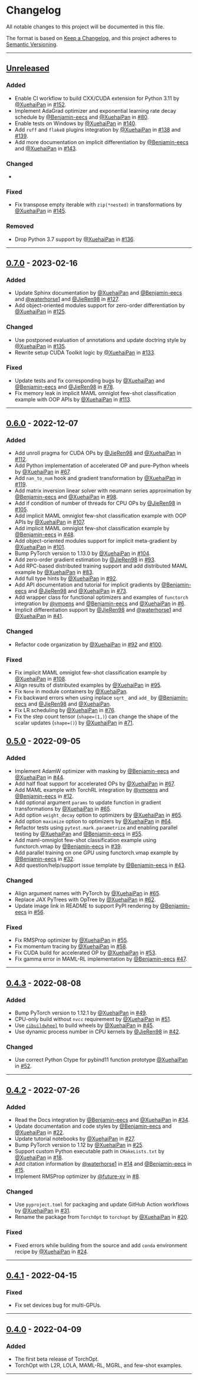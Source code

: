 # Changelog

<!-- markdownlint-disable no-duplicate-header -->

All notable changes to this project will be documented in this file.

The format is based on [Keep a Changelog](https://keepachangelog.com/en/1.0.0/),
and this project adheres to [Semantic Versioning](https://semver.org/spec/v2.0.0.html).

------

## [Unreleased]

### Added

- Enable CI workflow to build CXX/CUDA extension for Python 3.11 by [@XuehaiPan](https://github.com/XuehaiPan) in [#152](https://github.com/metaopt/torchopt/pull/152).
- Implement AdaGrad optimizer and exponential learning rate decay schedule by [@Benjamin-eecs](https://github.com/Benjamin-eecs) and [@XuehaiPan](https://github.com/XuehaiPan) in [#80](https://github.com/metaopt/torchopt/pull/80).
- Enable tests on Windows by [@XuehaiPan](https://github.com/XuehaiPan) in [#140](https://github.com/metaopt/torchopt/pull/140).
- Add `ruff` and `flake8` plugins integration by [@XuehaiPan](https://github.com/XuehaiPan) in [#138](https://github.com/metaopt/torchopt/pull/138) and [#139](https://github.com/metaopt/torchopt/pull/139).
- Add more documentation on implicit differentiation by [@Benjamin-eecs](https://github.com/Benjamin-eecs) and [@XuehaiPan](https://github.com/XuehaiPan) in [#143](https://github.com/metaopt/torchopt/pull/143).

### Changed

-

### Fixed

- Fix transpose empty iterable with `zip(*nested)` in transformations by [@XuehaiPan](https://github.com/XuehaiPan) in [#145](https://github.com/metaopt/torchopt/pull/145).

### Removed

- Drop Python 3.7 support by [@XuehaiPan](https://github.com/XuehaiPan) in [#136](https://github.com/metaopt/torchopt/pull/136).

------

## [0.7.0] - 2023-02-16

### Added

- Update Sphinx documentation by [@XuehaiPan](https://github.com/XuehaiPan) and [@Benjamin-eecs](https://github.com/Benjamin-eecs) and [@waterhorse1](https://github.com/waterhorse1) and [@JieRen98](https://github.com/JieRen98) in [#127](https://github.com/metaopt/torchopt/pull/127).
- Add object-oriented modules support for zero-order differentiation by [@XuehaiPan](https://github.com/XuehaiPan) in [#125](https://github.com/metaopt/torchopt/pull/125).

### Changed

- Use postponed evaluation of annotations and update doctring style by [@XuehaiPan](https://github.com/XuehaiPan) in [#135](https://github.com/metaopt/torchopt/pull/135).
- Rewrite setup CUDA Toolkit logic by [@XuehaiPan](https://github.com/XuehaiPan) in [#133](https://github.com/metaopt/torchopt/pull/133).

### Fixed

- Update tests and fix corresponding bugs by [@XuehaiPan](https://github.com/XuehaiPan) and [@Benjamin-eecs](https://github.com/Benjamin-eecs) and [@JieRen98](https://github.com/JieRen98) in [#78](https://github.com/metaopt/torchopt/pull/78).
- Fix memory leak in implicit MAML omniglot few-shot classification example with OOP APIs by [@XuehaiPan](https://github.com/XuehaiPan) in [#113](https://github.com/metaopt/torchopt/pull/113).

------

## [0.6.0] - 2022-12-07

### Added

- Add unroll pragma for CUDA OPs by [@JieRen98](https://github.com/JieRen98) and [@XuehaiPan](https://github.com/XuehaiPan) in [#112](https://github.com/metaopt/torchopt/pull/112).
- Add Python implementation of accelerated OP and pure-Python wheels by [@XuehaiPan](https://github.com/XuehaiPan) in [#67](https://github.com/metaopt/torchopt/pull/67).
- Add `nan_to_num` hook and gradient transformation by [@XuehaiPan](https://github.com/XuehaiPan) in [#119](https://github.com/metaopt/torchopt/pull/119).
- Add matrix inversion linear solver with neumann series approximation by [@Benjamin-eecs](https://github.com/Benjamin-eecs) and [@XuehaiPan](https://github.com/XuehaiPan) in [#98](https://github.com/metaopt/torchopt/pull/98).
- Add if condition of number of threads for CPU OPs by [@JieRen98](https://github.com/JieRen98) in [#105](https://github.com/metaopt/torchopt/pull/105).
- Add implicit MAML omniglot few-shot classification example with OOP APIs by [@XuehaiPan](https://github.com/XuehaiPan) in [#107](https://github.com/metaopt/torchopt/pull/107).
- Add implicit MAML omniglot few-shot classification example by [@Benjamin-eecs](https://github.com/Benjamin-eecs) in [#48](https://github.com/metaopt/torchopt/pull/48).
- Add object-oriented modules support for implicit meta-gradient by [@XuehaiPan](https://github.com/XuehaiPan) in [#101](https://github.com/metaopt/torchopt/pull/101).
- Bump PyTorch version to 1.13.0 by [@XuehaiPan](https://github.com/XuehaiPan) in [#104](https://github.com/metaopt/torchopt/pull/104).
- Add zero-order gradient estimation by [@JieRen98](https://github.com/JieRen98) in [#93](https://github.com/metaopt/torchopt/pull/93).
- Add RPC-based distributed training support and add distributed MAML example by [@XuehaiPan](https://github.com/XuehaiPan) in [#83](https://github.com/metaopt/torchopt/pull/83).
- Add full type hints by [@XuehaiPan](https://github.com/XuehaiPan) in [#92](https://github.com/metaopt/torchopt/pull/92).
- Add API documentation and tutorial for implicit gradients by [@Benjamin-eecs](https://github.com/Benjamin-eecs) and [@JieRen98](https://github.com/JieRen98) and [@XuehaiPan](https://github.com/XuehaiPan) in [#73](https://github.com/metaopt/torchopt/pull/73).
- Add wrapper class for functional optimizers and examples of `functorch` integration by [@vmoens](https://github.com/vmoens) and [@Benjamin-eecs](https://github.com/Benjamin-eecs) and [@XuehaiPan](https://github.com/XuehaiPan) in [#6](https://github.com/metaopt/torchopt/pull/6).
- Implicit differentiation support by [@JieRen98](https://github.com/JieRen98) and [@waterhorse1](https://github.com/waterhorse1) and [@XuehaiPan](https://github.com/XuehaiPan) in [#41](https://github.com/metaopt/torchopt/pull/41).

### Changed

- Refactor code organization by [@XuehaiPan](https://github.com/XuehaiPan) in [#92](https://github.com/metaopt/torchopt/pull/92) and [#100](https://github/metaopt/torchopt/pull/100).

### Fixed

- Fix implicit MAML omniglot few-shot classification example by [@XuehaiPan](https://github.com/XuehaiPan) in [#108](https://github.com/metaopt/torchopt/pull/108).
- Align results of distributed examples by [@XuehaiPan](https://github.com/XuehaiPan) in [#95](https://github.com/metaopt/torchopt/pull/95).
- Fix `None` in module containers by [@XuehaiPan](https://github.com/XuehaiPan).
- Fix backward errors when using inplace `sqrt_` and `add_` by [@Benjamin-eecs](https://github.com/Benjamin-eecs) and [@JieRen98](https://github.com/JieRen98) and [@XuehaiPan](https://github.com/XuehaiPan).
- Fix LR scheduling by [@XuehaiPan](https://github.com/XuehaiPan) in [#76](https://github.com/metaopt/torchopt/pull/76).
- Fix the step count tensor (`shape=(1,)`) can change the shape of the scalar updates (`shape=()`) by [@XuehaiPan](https://github.com/XuehaiPan) in [#71](https://github.com/metaopt/torchopt/pull/71).

## [0.5.0] - 2022-09-05

### Added

- Implement AdamW optimizer with masking by [@Benjamin-eecs](https://github.com/Benjamin-eecs) and [@XuehaiPan](https://github.com/XuehaiPan) in [#44](https://github.com/metaopt/torchopt/pull/44).
- Add half float support for accelerated OPs by [@XuehaiPan](https://github.com/XuehaiPan) in [#67](https://github.com/metaopt/torchopt/pull/67).
- Add MAML example with TorchRL integration by [@vmoens](https://github.com/vmoens) and [@Benjamin-eecs](https://github.com/Benjamin-eecs) in [#12](https://github.com/metaopt/TorchOpt/pull/12).
- Add optional argument `params` to update function in gradient transformations by [@XuehaiPan](https://github.com/XuehaiPan) in [#65](https://github.com/metaopt/torchopt/pull/65).
- Add option `weight_decay` option to optimizers by [@XuehaiPan](https://github.com/XuehaiPan) in [#65](https://github.com/metaopt/torchopt/pull/65).
- Add option `maximize` option to optimizers by [@XuehaiPan](https://github.com/XuehaiPan) in [#64](https://github.com/metaopt/torchopt/pull/64).
- Refactor tests using `pytest.mark.parametrize` and enabling parallel testing by [@XuehaiPan](https://github.com/XuehaiPan) and [@Benjamin-eecs](https://github.com/Benjamin-eecs) in [#55](https://github.com/metaopt/torchopt/pull/55).
- Add maml-omniglot few-shot classification example using functorch.vmap by [@Benjamin-eecs](https://github.com/Benjamin-eecs) in [#39](https://github.com/metaopt/torchopt/pull/39).
- Add parallel training on one GPU using functorch.vmap example by [@Benjamin-eecs](https://github.com/Benjamin-eecs) in [#32](https://github.com/metaopt/torchopt/pull/32).
- Add question/help/support issue template by [@Benjamin-eecs](https://github.com/Benjamin-eecs) in [#43](https://github.com/metaopt/torchopt/pull/43).

### Changed

- Align argument names with PyTorch by [@XuehaiPan](https://github.com/XuehaiPan) in [#65](https://github.com/metaopt/torchopt/pull/65).
- Replace JAX PyTrees with OpTree by [@XuehaiPan](https://github.com/XuehaiPan) in [#62](https://github.com/metaopt/torchopt/pull/62).
- Update image link in README to support PyPI rendering by [@Benjamin-eecs](https://github.com/Benjamin-eecs) in [#56](https://github.com/metaopt/torchopt/pull/56).

### Fixed

- Fix RMSProp optimizer by [@XuehaiPan](https://github.com/XuehaiPan) in [#55](https://github.com/metaopt/torchopt/pull/55).
- Fix momentum tracing by [@XuehaiPan](https://github.com/XuehaiPan) in [#58](https://github.com/metaopt/torchopt/pull/58).
- Fix CUDA build for accelerated OP by [@XuehaiPan](https://github.com/XuehaiPan) in [#53](https://github.com/metaopt/torchopt/pull/53).
- Fix gamma error in MAML-RL implementation by [@Benjamin-eecs](https://github.com/Benjamin-eecs) [#47](https://github.com/metaopt/torchopt/pull/47).

------

## [0.4.3] - 2022-08-08

### Added

- Bump PyTorch version to 1.12.1 by [@XuehaiPan](https://github.com/XuehaiPan) in [#49](https://github.com/metaopt/torchopt/pull/49).
- CPU-only build without `nvcc` requirement by [@XuehaiPan](https://github.com/XuehaiPan) in [#51](https://github.com/metaopt/torchopt/pull/51).
- Use [`cibuildwheel`](https://github.com/pypa/cibuildwheel) to build wheels by [@XuehaiPan](https://github.com/XuehaiPan) in [#45](https://github.com/metaopt/torchopt/pull/45).
- Use dynamic process number in CPU kernels by [@JieRen98](https://github.com/JieRen98) in [#42](https://github.com/metaopt/torchopt/pull/42).

### Changed

- Use correct Python Ctype for pybind11 function prototype [@XuehaiPan](https://github.com/XuehaiPan) in [#52](https://github.com/metaopt/torchopt/pull/52).

------

## [0.4.2] - 2022-07-26

### Added

- Read the Docs integration by [@Benjamin-eecs](https://github.com/Benjamin-eecs) and [@XuehaiPan](https://github.com/XuehaiPan) in [#34](https://github.com/metaopt/torchopt/pull/34).
- Update documentation and code styles by [@Benjamin-eecs](https://github.com/Benjamin-eecs) and [@XuehaiPan](https://github.com/XuehaiPan) in [#22](https://github.com/metaopt/torchopt/pull/22).
- Update tutorial notebooks by [@XuehaiPan](https://github.com/XuehaiPan) in [#27](https://github.com/metaopt/torchopt/pull/27).
- Bump PyTorch version to 1.12 by [@XuehaiPan](https://github.com/XuehaiPan) in [#25](https://github.com/metaopt/torchopt/pull/25).
- Support custom Python executable path in `CMakeLists.txt` by [@XuehaiPan](https://github.com/XuehaiPan) in [#18](https://github.com/metaopt/torchopt/pull/18).
- Add citation information by [@waterhorse1](https://github.com/waterhorse1) in [#14](https://github.com/metaopt/torchopt/pull/14) and [@Benjamin-eecs](https://github.com/Benjamin-eecs) in [#15](https://github.com/metaopt/torchopt/pull/15).
- Implement RMSProp optimizer by [@future-xy](https://github.com/future-xy) in [#8](https://github.com/metaopt/torchopt/pull/8).

### Changed

- Use `pyproject.toml` for packaging and update GitHub Action workflows by [@XuehaiPan](https://github.com/XuehaiPan) in [#31](https://github.com/metaopt/torchopt/pull/31).
- Rename the package from `TorchOpt` to `torchopt` by [@XuehaiPan](https://github.com/XuehaiPan) in [#20](https://github.com/metaopt/torchopt/pull/20).

### Fixed

- Fixed errors while building from the source and add `conda` environment recipe by [@XuehaiPan](https://github.com/XuehaiPan) in [#24](https://github.com/metaopt/torchopt/pull/24).

------

## [0.4.1] - 2022-04-15

### Fixed

- Fix set devices bug for multi-GPUs.

------

## [0.4.0] - 2022-04-09

### Added

- The first beta release of TorchOpt.
- TorchOpt with L2R, LOLA, MAML-RL, MGRL, and few-shot examples.

------

[Unreleased]: https://github.com/metaopt/torchopt/compare/v0.7.0...HEAD
[0.7.0]: https://github.com/metaopt/torchopt/compare/v0.6.0...v0.7.0
[0.6.0]: https://github.com/metaopt/torchopt/compare/v0.5.0...v0.6.0
[0.5.0]: https://github.com/metaopt/torchopt/compare/v0.4.3...v0.5.0
[0.4.3]: https://github.com/metaopt/torchopt/compare/v0.4.2...v0.4.3
[0.4.2]: https://github.com/metaopt/torchopt/compare/v0.4.1...v0.4.2
[0.4.1]: https://github.com/metaopt/torchopt/compare/v0.4.0...v0.4.1
[0.4.0]: https://github.com/metaopt/torchopt/releases/tag/v0.4.0
